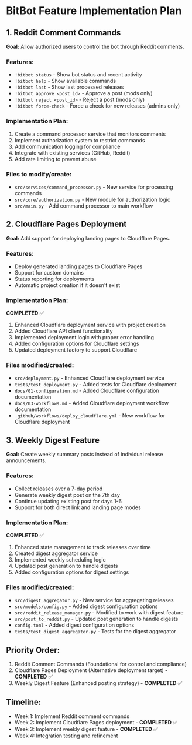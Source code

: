 # BitBot Feature Implementation Plan

## 1. Reddit Comment Commands
**Goal:** Allow authorized users to control the bot through Reddit comments.

### Features:
- `!bitbot status` - Show bot status and recent activity
- `!bitbot help` - Show available commands
- `!bitbot last` - Show last processed releases
- `!bitbot approve <post_id>` - Approve a post (mods only)
- `!bitbot reject <post_id>` - Reject a post (mods only)
- `!bitbot force-check` - Force a check for new releases (admins only)

### Implementation Plan:
1. Create a command processor service that monitors comments
2. Implement authorization system to restrict commands
3. Add communication logging for compliance
4. Integrate with existing services (GitHub, Reddit)
5. Add rate limiting to prevent abuse

### Files to modify/create:
- `src/services/command_processor.py` - New service for processing commands
- `src/core/authorization.py` - New module for authorization logic
- `src/main.py` - Add command processor to main workflow

## 2. Cloudflare Pages Deployment
**Goal:** Add support for deploying landing pages to Cloudflare Pages.

### Features:
- Deploy generated landing pages to Cloudflare Pages
- Support for custom domains
- Status reporting for deployments
- Automatic project creation if it doesn't exist

### Implementation Plan:
**COMPLETED** ✅

1. Enhanced Cloudflare deployment service with project creation
2. Added Cloudflare API client functionality
3. Implemented deployment logic with proper error handling
4. Added configuration options for Cloudflare settings
5. Updated deployment factory to support Cloudflare

### Files modified/created:
- `src/deployment.py` - Enhanced Cloudflare deployment service
- `tests/test_deployment.py` - Added tests for Cloudflare deployment
- `docs/01-configuration.md` - Added Cloudflare configuration documentation
- `docs/03-workflows.md` - Added Cloudflare deployment workflow documentation
- `.github/workflows/deploy_cloudflare.yml` - New workflow for Cloudflare deployment

## 3. Weekly Digest Feature
**Goal:** Create weekly summary posts instead of individual release announcements.

### Features:
- Collect releases over a 7-day period
- Generate weekly digest post on the 7th day
- Continue updating existing post for days 1-6
- Support for both direct link and landing page modes

### Implementation Plan:
**COMPLETED** ✅

1. Enhanced state management to track releases over time
2. Created digest aggregator service
3. Implemented weekly scheduling logic
4. Updated post generation to handle digests
5. Added configuration options for digest settings

### Files modified/created:
- `src/digest_aggregator.py` - New service for aggregating releases
- `src/models/config.py` - Added digest configuration options
- `src/reddit_release_manager.py` - Modified to work with digest feature
- `src/post_to_reddit.py` - Updated post generation to handle digests
- `config.toml` - Added digest configuration options
- `tests/test_digest_aggregator.py` - Tests for the digest aggregator

## Priority Order:
1. Reddit Comment Commands (Foundational for control and compliance)
2. Cloudflare Pages Deployment (Alternative deployment target) - **COMPLETED** ✅
3. Weekly Digest Feature (Enhanced posting strategy) - **COMPLETED** ✅

## Timeline:
- Week 1: Implement Reddit comment commands
- Week 2: Implement Cloudflare Pages deployment - **COMPLETED** ✅
- Week 3: Implement weekly digest feature - **COMPLETED** ✅
- Week 4: Integration testing and refinement
